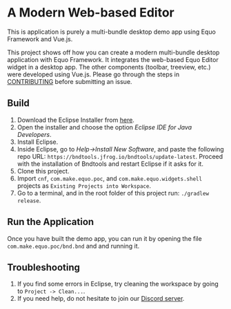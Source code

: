 # A Modern Web-based Editor

This is application is purely a multi-bundle desktop demo app using Equo Framework and Vue.js.

This project shows off how you can create a modern multi-bundle desktop application with Equo Framework. It integrates the web-based Equo Editor widget in a desktop app. The other components (toolbar, treeview, etc.) were developed using Vue.js. Please go through the steps in [CONTRIBUTING](https://github.com/equoplatform/framework/blob/main/docs/CONTRIBUTING.md) before submitting an issue.

## Build

1. Download the Eclipse Installer from [here](https://www.eclipse.org/downloads/packages/installer).
2. Open the installer and choose the option *Eclipse IDE for Java Developers*.
3. Install Eclipse.
4. Inside Eclipse, go to *Help->Install New Software*, and paste the following repo URL: `https://bndtools.jfrog.io/bndtools/update-latest`. Proceed with the installation of Bndtools and restart Eclipse if it asks for it.
5. Clone this project.
6. Import `cnf`, `com.make.equo.poc`, and `com.make.equo.widgets.shell` projects as `Existing Projects into Workspace`.
7. Go to a terminal, and in the root folder of this project run: `./gradlew release`.

## Run the Application

Once you have built the demo app, you can run it by opening the file `com.make.equo.poc/bnd.bnd` and and running it.

## Troubleshooting

1. If you find some errors in Eclipse, try cleaning the workspace by going to `Project -> Clean...`.
2. If you need help, do not hesitate to join our [Discord server](https://discord.gg/fFEEhm8etB).
